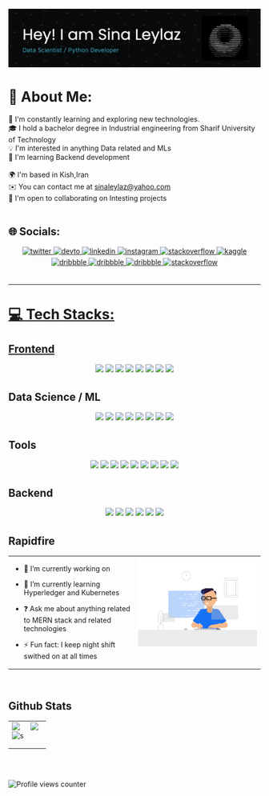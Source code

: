 ![Header](ezgif.com-crop.gif)



# 💫 About Me:
🌱 I'm constantly learning and exploring new technologies. <br>🎓 I hold a bachelor degree in Industrial engineering from Sharif University of Technology <br>💡 I'm interested in anything Data related and MLs<br>🧠  I'm learning Backend development<br><br>🌍  I'm based in Kish,Iran<br>✉️  You can contact me at [sinaleylaz@yahoo.com](mailto:sinaleylaz@yahoo.com)<br>🤝  I'm open to collaborating on Intesting projects<br><br>


## 🌐 Socials:
<div align="center">
<a href="https://twitter.com/s" target="_blank">
<img src=https://img.shields.io/badge/twitter-%2300acee.svg?&style=for-the-badge&logo=twitter&logoColor=white alt=twitter style="margin-bottom: 5px;" />
</a>
<a href="https://dev.to/s" target="_blank">
<img src=https://img.shields.io/badge/dev.to-%2308090A.svg?&style=for-the-badge&logo=dev.to&logoColor=white alt=devto style="margin-bottom: 5px;" />
</a>
<a href="https://linkedin.com/in/s" target="_blank">
<img src=https://img.shields.io/badge/linkedin-%231E77B5.svg?&style=for-the-badge&logo=linkedin&logoColor=white alt=linkedin style="margin-bottom: 5px;" />
<a href="https://instagram.com/Sina_leylaz" target="_blank">
<img src=https://img.shields.io/badge/instagram-%23000000.svg?&style=for-the-badge&logo=instagram&logoColor=white alt=instagram style="margin-bottom: 5px;" />
<a href="https://stackoverflow.com/users/s" target="_blank">
<img src=https://img.shields.io/badge/stackoverflow-%23F28032.svg?&style=for-the-badge&logo=stackoverflow&logoColor=white alt=stackoverflow style="margin-bottom: 5px;" />
</a>
<a href="https://www.kaggle.com/s" target="_blank">
<img src=https://img.shields.io/badge/Kaggle-035a7d?style=for-the-badge&logo=kaggle&logoColor=white) alt=kaggle style="margin-bottom: 5px;" />
</a>
<a href="https://dribbble.com/s" target="_blank">
<img src=https://img.shields.io/badge/dribbble-%23E45285.svg?&style=for-the-badge&logo=dribbble&logoColor=white alt=dribbble style="margin-bottom: 5px;" />
</a>
<a href="https://dribbble.com/s" target="_blank">
<img src=https://img.shields.io/badge/Telegram-2CA5E0?style=for-the-badge&logo=telegram&logoColor=white alt=dribbble style="margin-bottom: 5px;" />
</a>
<a href="https://discord.gg/Sinaxx#6876" target="_blank">
<img src=https://img.shields.io/badge/Discord-7289DA?style=for-the-badge&logo=discord&logoColor=white alt=dribbble style="margin-bottom: 5px;" />
</a>
<a href="https://stackoverflow.com/users/s" target="_blank">
<img src=https://img.shields.io/badge/Reddit-%23FF4500.svg?style=for-the-badge&logo=Reddit&logoColor=white alt=stackoverflow style="margin-bottom: 5px;" />
</div>  
<br/>  

----

 
# 💻 Tech Stacks:
## Frontend
<div align="center">
<a target="_blank">
<img src=https://img.shields.io/badge/HTML5-E34F26?style=for-the-badge&logo=html5&logoColor=white style="margin-bottom: 5px;" />
</a>
<a target="_blank">
<img src=https://img.shields.io/badge/CSS3-1572B6?style=for-the-badge&logo=css3&logoColor=white style="margin-bottom: 5px;" />
</a>
<a target="_blank">
<img src=https://img.shields.io/badge/tailwindcss-%2338B2AC.svg?style=for-the-badge&logo=tailwind-css&logoColor=white style="margin-bottom: 5px;" />
</a>
<a target="_blank">
<img src=https://img.shields.io/badge/React-20232A?style=for-the-badge&logo=react&logoColor=61DAFB style="margin-bottom: 5px;" />
</a>
<a target="_blank">
<img src=https://img.shields.io/badge/Figma-F24E1E?style=for-the-badge&logo=figma&logoColor=white style="margin-bottom: 5px;" />
</a>
<a target="_blank">
<img src=https://img.shields.io/badge/Adobe%20XD-470137?style=for-the-badge&logo=Adobe%20XD&logoColor=#FF61F6 style="margin-bottom: 5px;" />
</a>
<a target="_blank">
<img src=https://img.shields.io/badge/Adobe%20Illustrator-FF9A00?style=for-the-badge&logo=adobe%20illustrator&logoColor=white style="margin-bottom: 5px;" />
</a>
<a target="_blank">
<img src=https://img.shields.io/badge/javascript-%23323330.svg?style=for-the-badge&logo=javascript&logoColor=%23F7DF1E style="margin-bottom: 5px;" />
</a>
</div>

## Data Science / ML
<div align="center">
<a target="_blank">
<img src=https://img.shields.io/badge/numpy-%23013243.svg?style=for-the-badge&logo=numpy&logoColor=white style="margin-bottom: 5px;" />
</a>
<a target="_blank">
<img src=https://img.shields.io/badge/Matplotlib-%23ffffff.svg?style=for-the-badge&logo=Matplotlib&logoColor=black style="margin-bottom: 5px;" />
</a>
<a target="_blank">
<img src=https://img.shields.io/badge/Plotly-%233F4F75.svg?style=for-the-badge&logo=plotly&logoColor=white style="margin-bottom: 5px;" />
</a>
<a target="_blank">
<img src=https://img.shields.io/badge/scikit--learn-%23F7931E.svg?style=for-the-badge&logo=scikit-learn&logoColor=white style="margin-bottom: 5px;" />
</a><a target="_blank">
<img src=https://img.shields.io/badge/TensorFlow-%23FF6F00.svg?style=for-the-badge&logo=TensorFlow&logoColor=white style="margin-bottom: 5px;" />
</a><a target="_blank">
<img src=https://img.shields.io/badge/Tableau-E97627?style=for-the-badge&logo=Tableau&logoColor=white style="margin-bottom: 5px;" />
</a>
</a><a target="_blank">
<img src=https://img.shields.io/badge/pandas-%23150458.svg?style=for-the-badge&logo=pandas&logoColor=white style="margin-bottom: 5px;" />
</a>
</a><a target="_blank">
<img src=	https://img.shields.io/badge/R-276DC3?style=for-the-badge&logo=r&logoColor=white style="margin-bottom: 5px;" />
</a>
</div>

## Tools
<div align="center">
<a target="_blank">
<img src=https://img.shields.io/badge/mac%20os-000000?style=for-the-badge&logo=apple&logoColor=white style="margin-bottom: 5px;" />
</a>
<a target="_blank">
<img src=https://img.shields.io/badge/Linux-FCC624?style=for-the-badge&logo=linux&logoColor=black style="margin-bottom: 5px;" />
</a>
<a target="_blank">
<img src=https://img.shields.io/badge/OpenWrt-00B5E2?style=for-the-badge&logo=OpenWrt&logoColor=white style="margin-bottom: 5px;" />
</a>
<a target="_blank">
<img src=https://img.shields.io/badge/Visual_Studio_Code-0078D4?style=for-the-badge&logo=visual%20studio%20code&logoColor=white style="margin-bottom: 5px;" />
</a>
<a target="_blank">
<img src=https://img.shields.io/badge/VIM-%2311AB00.svg?&style=for-the-badge&logo=vim&logoColor=white style="margin-bottom: 5px;" />
</a>
<a target="_blank">
<img src=https://img.shields.io/badge/Shell_Script-121011?style=for-the-badge&logo=gnu-bash&logoColor=white style="margin-bottom: 5px;" />
</a>
<a target="_blank">
<img src=https://img.shields.io/badge/Notion-000000?style=for-the-badge&logo=notion&logoColor=white style="margin-bottom: 5px;" />
</a>
<a target="_blank">
<img src=https://img.shields.io/badge/GIT-E44C30?style=for-the-badge&logo=git&logoColor=white style="margin-bottom: 5px;" />
</a>
<a target="_blank">
<img src=https://img.shields.io/badge/Shell_Script-121011?style=for-the-badge&logo=gnu-bash&logoColor=white style="margin-bottom: 5px;" />
</a>
</div>

## Backend
<div align="center">
<a target="_blank">
<img src=https://img.shields.io/badge/Django-092E20?style=for-the-badge&logo=django&logoColor=white style="margin-bottom: 5px;" />
</a>
<a target="_blank">
<img src=https://img.shields.io/badge/PostgreSQL-316192?style=for-the-badge&logo=postgresql&logoColor=white style="margin-bottom: 5px;" />
</a>
<a target="_blank">
<img src=https://img.shields.io/badge/FastAPI-005571?style=for-the-badge&logo=fastapi style="margin-bottom: 5px;" />
</a>
<a target="_blank">
<img src=https://img.shields.io/badge/Go-00ADD8?style=for-the-badge&logo=go&logoColor=white style="margin-bottom: 5px;" />
</a>
<a target="_blank">
<img src=https://img.shields.io/badge/firebase-%23039BE5.svg?style=for-the-badge&logo=firebase style="margin-bottom: 5px;" />
</a>
<a target="_blank">
<img src=https://img.shields.io/badge/Go-00ADD8?style=for-the-badge&logo=go&logoColor=white style="margin-bottom: 5px;" />
</a>
</div>










## Rapidfire  
<table><tr><td valign="top" width="50%">

- 🔭 I’m currently working on 
  

- 🌱 I’m currently learning Hyperledger and Kubernetes  
  

- ❓ Ask me about anything related to MERN stack and related technologies  
  

- ⚡ Fun fact: I keep night shift swithed on at all times   


</td><td valign="top" width="50%">

<div align="center">
<img src="dev.gif" align="center" style="width: 100%" />
</div>  


</td></tr></table>  

<br/>  



## Github Stats  
<table><tr><td valign="top" width="50%">

<img src="https://github-readme-stats.vercel.app/api?username=rishavanand&show_icons=true&count_private=true&hide_border=true" align="left" style="width: 100%" />

<p><img align="center" src="https://github-readme-streak-stats.herokuapp.com/?user=s&" alt="s" /></p>

</td><td valign="top" width="50%">

<img src="https://github-readme-stats.vercel.app/api/top-langs/?username=rishavanand&hide_border=true&layout=compact" align="left" style="width: 100%" />







</td></tr></table>  

<br/>  

  

<br/>  

![Profile views counter](https://komarev.com/ghpvc/?username=rishavanand&&style=flat-square)  
  

<br/>  


<br />
